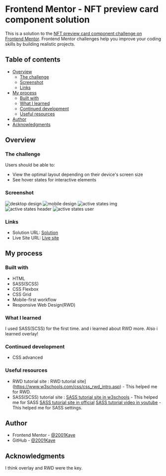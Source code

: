# Frontend Mentor - NFT preview card component solution

This is a solution to the [NFT preview card component challenge on Frontend Mentor](https://www.frontendmentor.io/challenges/nft-preview-card-component-SbdUL_w0U). Frontend Mentor challenges help you improve your coding skills by building realistic projects. 

## Table of contents

- [Overview](#overview)
  - [The challenge](#the-challenge)
  - [Screenshot](#screenshot)
  - [Links](#links)
- [My process](#my-process)
  - [Built with](#built-with)
  - [What I learned](#what-i-learned)
  - [Continued development](#continued-development)
  - [Useful resources](#useful-resources)
- [Author](#author)
- [Acknowledgments](#acknowledgments)

## Overview

### The challenge

Users should be able to:

- View the optimal layout depending on their device's screen size
- See hover states for interactive elements

### Screenshot

![desktop design](./design/desktop-design.jpg)
![mobile design](./design/mobile-design.jpg)
![active states img](./design/active-states-img.jpg "active states image") ![active states header](./design/active-states-header.jpg "active states header") ![active states user](./design/active-states-user.jpg "active states user")

### Links

- Solution URL: [Solution](https://your-solution-url.com)
- Live Site URL: [Live site](https://jhan117.github.io/NFT-preview-card-component/)

## My process

### Built with

- HTML
- SASS(SCSS)
- CSS Flexbox
- CSS Grid
- Mobile-first workflow
- Responsive Web Design(RWD)

### What I learned

I used SASS(SCSS) for the first time. and i learned about RWD more.
Also i learned overlay!

### Continued development

- CSS advanced

### Useful resources

- RWD tutorial site : RWD tutorial site](https://www.w3schools.com/css/css_rwd_intro.asp) - This helped me for RWD.
- SASS(SCSS) tutorial site :
[SASS tutorial site in w3schools](https://www.w3schools.com/sass/default.php) - This helped me for SASS
[SASS tutorial site in official](https://sass-lang.com/guide)
[SASS tutorial video in youtube](https://www.youtube.com/watch?v=_a5j7KoflTs&t=612s) - This helped me for SASS settings.

## Author

- Frontend Mentor - [@2001Kaye](https://www.frontendmentor.io/profile/jhan117)
- GitHub - [@2001Kaye](https://github.com/jhan117)

## Acknowledgments

I think overlay and RWD were the key.